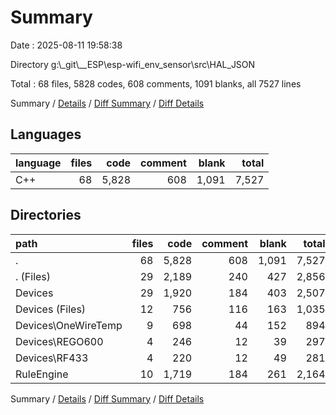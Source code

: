# Summary

Date : 2025-08-11 19:58:38

Directory g:\\_git\\__ESP\\esp-wifi_env_sensor\\src\\HAL_JSON

Total : 68 files,  5828 codes, 608 comments, 1091 blanks, all 7527 lines

Summary / [Details](details.md) / [Diff Summary](diff.md) / [Diff Details](diff-details.md)

## Languages
| language | files | code | comment | blank | total |
| :--- | ---: | ---: | ---: | ---: | ---: |
| C++ | 68 | 5,828 | 608 | 1,091 | 7,527 |

## Directories
| path | files | code | comment | blank | total |
| :--- | ---: | ---: | ---: | ---: | ---: |
| . | 68 | 5,828 | 608 | 1,091 | 7,527 |
| . (Files) | 29 | 2,189 | 240 | 427 | 2,856 |
| Devices | 29 | 1,920 | 184 | 403 | 2,507 |
| Devices (Files) | 12 | 756 | 116 | 163 | 1,035 |
| Devices\\OneWireTemp | 9 | 698 | 44 | 152 | 894 |
| Devices\\REGO600 | 4 | 246 | 12 | 39 | 297 |
| Devices\\RF433 | 4 | 220 | 12 | 49 | 281 |
| RuleEngine | 10 | 1,719 | 184 | 261 | 2,164 |

Summary / [Details](details.md) / [Diff Summary](diff.md) / [Diff Details](diff-details.md)